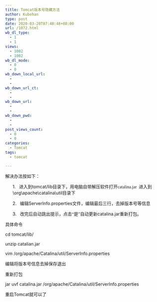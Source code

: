 ```yaml
---
title: Tomcat版本号隐藏方法
author: Kubehan
type: post
date: 2020-03-20T07:48:48+08:00
url: /1072.html
wb_dl_type:
  - 1
  - 1
views:
  - 1002
  - 1002
wb_dl_mode:
  - 0
  - 0
wb_down_local_url:
  - 
  - 
wb_down_url_ct:
  - 
  - 
wb_down_url:
  - 
  - 
wb_down_pwd:
  - 
  - 
post_views_count:
  - 0
  - 0
categories:
  - Tomcat
tags:
  - tomcat

---
```

解决办法按如下：

<p style="margin-left:24px">
  1.<span style="font:9px &#39;Times New Roman&#39;">&nbsp;&nbsp;&nbsp;&nbsp; </span>进入到tomcat/lib目录下，用电脑自带解压软件打开<span style="font-family:&#39;DengXian Western&#39;,serif">catalina.jar&nbsp; </span>进入到\org\apache\catalina\util目录下
</p>

<p style="margin-left:24px">
  2.<span style="font:9px &#39;Times New Roman&#39;">&nbsp;&nbsp;&nbsp;&nbsp; </span>编辑ServerInfo.properties文件，编辑最后三行，去掉版本号等信息
</p>

<p style="margin-left:24px">
  3.<span style="font:9px &#39;Times New Roman&#39;">&nbsp;&nbsp;&nbsp;&nbsp; </span>改完后自动跳出提示，点击<span style="font-family:&#39;DengXian Western&#39;,serif">“</span>是<span style="font-family:&#39;DengXian Western&#39;,serif">”</span>自动更新catalina.jar重新打包。
</p>

具体命令

cd tomcat/lib/

unzip catalian.jar

vim /org/apache/Catalina/util/ServerInfo.properties

编辑将版本号信息去掉保存退出

重新打包

jar uvf catalina.jar /org/apache/Catalina/util/ServerInfo.properties

重启Tomcat就可以了

<p style="margin-bottom:13px;text-align:left;line-height:115%">
  <span style="font-size:15px;line-height:115%;font-family:宋体">&nbsp;</span>
</p>